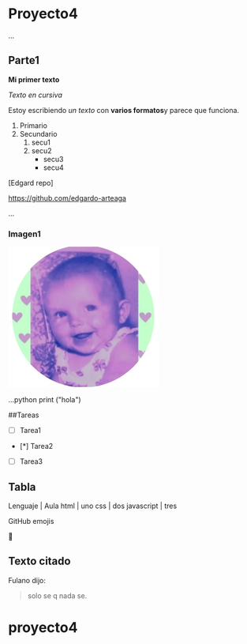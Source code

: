 # Proyecto4

...

## Parte1

**Mi primer texto**

*Texto en cursiva*

Estoy escribiendo *un texto* con **varios formatos**y parece que funciona.

1. Primario
2. Secundario
   1. secu1
   2. secu2
      * secu3
      * secu4

[Edgard repo]

https://github.com/edgardo-arteaga

...

### Imagen1

![bb1](/fotos/MeuBB.jpg)

...python
print ("hola")

##Tareas
- [ ] Tarea1
- [*] Tarea2
- [ ] Tarea3


## Tabla
Lenguaje | Aula
html | uno
css | dos
javascript | tres

GitHub emojis

:rocket:

## Texto citado
Fulano dijo:
> solo se q nada se.





# proyecto4
